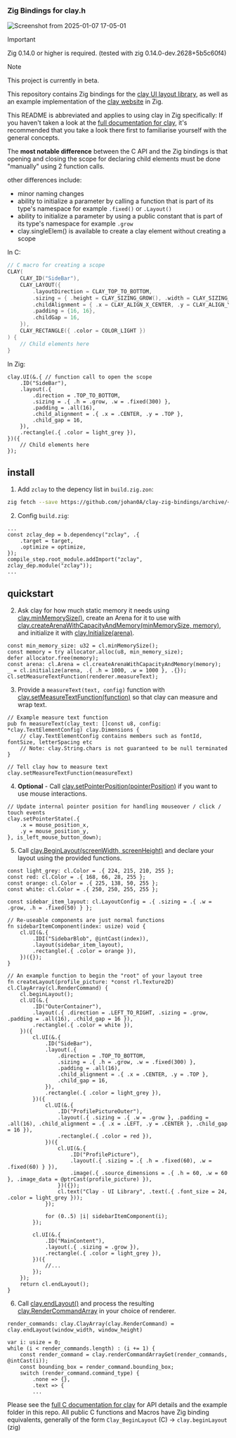 ### Zig Bindings for clay.h

![Screenshot from 2025-01-07 17-05-01](https://github.com/user-attachments/assets/8f38e8bf-00aa-4e16-be96-b7a0d81f4313)

> [!IMPORTANT]  
> Zig 0.14.0 or higher is required. (tested with zig 0.14.0-dev.2628+5b5c60f4)

> [!NOTE]
> This project is currently in beta.

This repository contains Zig bindings for the [clay UI layout library](https://github.com/nicbarker/clay), as well as an example implementation of the [clay website](https://nicbarker.com/clay) in Zig.

This README is abbreviated and applies to using clay in Zig specifically: If you haven't taken a look at the [full documentation for clay](https://github.com/nicbarker/clay/blob/main/README.md), it's recommended that you take a look there first to familiarise yourself with the general concepts.

The **most notable difference** between the C API and the Zig bindings is that opening and closing the scope for declaring child elements must be done "manually" using 2 function calls.

other differences include:
 - minor naming changes
 - ability to initialize a parameter by calling a function that is part of its type's namespace for example `.fixed()` or `.Layout()`
 - ability to initialize a parameter by using a public constant that is part of its type's namespace for example `.grow`
 - clay.singleElem() is available to create a clay element without creating a scope

In C:
```C
// C macro for creating a scope
CLAY(
    CLAY_ID("SideBar"),
    CLAY_LAYOUT({ 
        .layoutDirection = CLAY_TOP_TO_BOTTOM, 
        .sizing = { .height = CLAY_SIZING_GROW(), .width = CLAY_SIZING_FIXED(300) }, 
        .childAlignment = { .x = CLAY_ALIGN_X_CENTER, .y = CLAY_ALIGN_Y_TOP  },
        .padding = {16, 16},
        .childGap = 16,
    }),
    CLAY_RECTANGLE({ .color = COLOR_LIGHT })
) {
    // Child elements here
}
```

In Zig:
```Zig
clay.UI(&.{ // function call to open the scope
    .ID("SideBar"),
    .layout(.{
        .direction = .TOP_TO_BOTTOM,
        .sizing = .{ .h = .grow, .w = .fixed(300) },
        .padding = .all(16),
        .child_alignment = .{ .x = .CENTER, .y = .TOP },
        .child_gap = 16,
    }),
    .rectangle(.{ .color = light_grey }),
})({
    // Child elements here
});
```

## install

1. Add `zclay` to the depency list in `build.zig.zon`: 

```sh
zig fetch --save https://github.com/johan0A/clay-zig-bindings/archive/<commit sha>.tar.gz
```

2. Config `build.zig`:

```zig
...
const zclay_dep = b.dependency("zclay", .{
    .target = target,
    .optimize = optimize,
});
compile_step.root_module.addImport("zclay", zclay_dep.module("zclay"));
...
```

## quickstart

2. Ask clay for how much static memory it needs using [clay.minMemorySize()](https://github.com/nicbarker/clay/blob/main/README.md#clay_minmemorysize), create an Arena for it to use with [clay.createArenaWithCapacityAndMemory(minMemorySize, memory)](https://github.com/nicbarker/clay/blob/main/README.md#clay_createarenawithcapacityandmemory), and initialize it with [clay.Initialize(arena)](https://github.com/nicbarker/clay/blob/main/README.md#clay_initialize).

```zig
const min_memory_size: u32 = cl.minMemorySize();
const memory = try allocator.alloc(u8, min_memory_size);
defer allocator.free(memory);
const arena: cl.Arena = cl.createArenaWithCapacityAndMemory(memory);
_ = cl.initialize(arena, .{ .h = 1000, .w = 1000 }, .{});
cl.setMeasureTextFunction(renderer.measureText);
```

3. Provide a `measureText(text, config)` function with [clay.setMeasureTextFunction(function)](https://github.com/nicbarker/clay/blob/main/README.md#clay_setmeasuretextfunction) so that clay can measure and wrap text.

```zig
// Example measure text function
pub fn measureText(clay_text: []const u8, config: *clay.TextElementConfig) clay.Dimensions {
    // clay.TextElementConfig contains members such as fontId, fontSize, letterSpacing etc
    // Note: clay.String.chars is not guaranteed to be null terminated
}

// Tell clay how to measure text
clay.setMeasureTextFunction(measureText)
``` 

4. **Optional** - Call [clay.setPointerPosition(pointerPosition)](https://github.com/nicbarker/clay/blob/main/README.md#clay_setpointerposition) if you want to use mouse interactions.

```Zig
// Update internal pointer position for handling mouseover / click / touch events
clay.setPointerState(.{
    .x = mouse_position_x,
    .y = mouse_position_y,
}, is_left_mouse_button_down);
```

5. Call [clay.BeginLayout(screenWidth, screenHeight)](https://github.com/nicbarker/clay/blob/main/README.md#clay_beginlayout) and declare your layout using the provided functions.

```Zig
const light_grey: cl.Color = .{ 224, 215, 210, 255 };
const red: cl.Color = .{ 168, 66, 28, 255 };
const orange: cl.Color = .{ 225, 138, 50, 255 };
const white: cl.Color = .{ 250, 250, 255, 255 };

const sidebar_item_layout: cl.LayoutConfig = .{ .sizing = .{ .w = .grow, .h = .fixed(50) } };

// Re-useable components are just normal functions
fn sidebarItemComponent(index: usize) void {
    cl.UI(&.{
        .IDI("SidebarBlob", @intCast(index)),
        .layout(sidebar_item_layout),
        .rectangle(.{ .color = orange }),
    })({});
}

// An example function to begin the "root" of your layout tree
fn createLayout(profile_picture: *const rl.Texture2D) cl.ClayArray(cl.RenderCommand) {
    cl.beginLayout();
    cl.UI(&.{
        .ID("OuterContainer"),
        .layout(.{ .direction = .LEFT_TO_RIGHT, .sizing = .grow, .padding = .all(16), .child_gap = 16 }),
        .rectangle(.{ .color = white }),
    })({
        cl.UI(&.{
            .ID("SideBar"),
            .layout(.{
                .direction = .TOP_TO_BOTTOM,
                .sizing = .{ .h = .grow, .w = .fixed(300) },
                .padding = .all(16),
                .child_alignment = .{ .x = .CENTER, .y = .TOP },
                .child_gap = 16,
            }),
            .rectangle(.{ .color = light_grey }),
        })({
            cl.UI(&.{
                .ID("ProfilePictureOuter"),
                .layout(.{ .sizing = .{ .w = .grow }, .padding = .all(16), .child_alignment = .{ .x = .LEFT, .y = .CENTER }, .child_gap = 16 }),
                .rectangle(.{ .color = red }),
            })({
                cl.UI(&.{
                    .ID("ProfilePicture"),
                    .layout(.{ .sizing = .{ .h = .fixed(60), .w = .fixed(60) } }),
                    .image(.{ .source_dimensions = .{ .h = 60, .w = 60 }, .image_data = @ptrCast(profile_picture) }),
                })({});
                cl.text("Clay - UI Library", .text(.{ .font_size = 24, .color = light_grey }));
            });

            for (0..5) |i| sidebarItemComponent(i);
        });

        cl.UI(&.{
            .ID("MainContent"),
            .layout(.{ .sizing = .grow }),
            .rectangle(.{ .color = light_grey }),
        })({
            //...
        });
    });
    return cl.endLayout();
}
```

6. Call [clay.endLayout()](https://github.com/nicbarker/clay/blob/main/README.md#clay_endlayout) and process the resulting [clay.RenderCommandArray](https://github.com/nicbarker/clay/blob/main/README.md#clay_rendercommandarray) in your choice of renderer.

```zig
render_commands: clay.ClayArray(clay.RenderCommand) = clay.endLayout(window_width, window_height)

var i: usize = 0;
while (i < render_commands.length) : (i += 1) {
    const render_command = clay.renderCommandArrayGet(render_commands, @intCast(i));
    const bounding_box = render_command.bounding_box;
    switch (render_command.command_type) {
        .none => {},
        .text => {
        ...
```

Please see the [full C documentation for clay](https://github.com/nicbarker/clay/blob/main/README.md) for API details and the example folder in this repo. All public C functions and Macros have Zig binding equivalents, generally of the form `Clay_BeginLayout` (C) -> `clay.beginLayout` (zig)
